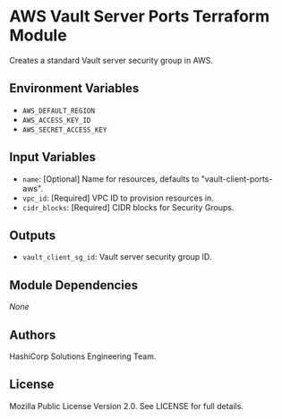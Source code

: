 # AWS Vault Server Ports Terraform Module

Creates a standard Vault server security group in AWS.

## Environment Variables

- `AWS_DEFAULT_REGION`
- `AWS_ACCESS_KEY_ID`
- `AWS_SECRET_ACCESS_KEY`

## Input Variables

- `name`: [Optional] Name for resources, defaults to "vault-client-ports-aws".
- `vpc_id`: [Required] VPC ID to provision resources in.
- `cidr_blocks`: [Required] CIDR blocks for Security Groups.

## Outputs

- `vault_client_sg_id`: Vault server security group ID.

## Module Dependencies

_None_

## Authors

HashiCorp Solutions Engineering Team.

## License

Mozilla Public License Version 2.0. See LICENSE for full details.
